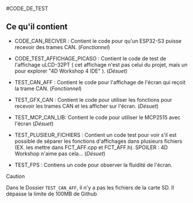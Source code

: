 #CODE_DE_TEST

## Ce qu'il contient

* CODE_CAN_RECIVER : Contient le code pour qu'un ESP32-S3 puisse recevoir des trames CAN.  (*Fonctionnel*)

* CODE_TEST_AFFICHAGE_PICASO : Contient le code de test de l'affichage uLCD-32PT ( cet affichage n'est pas celui du projet, mais un pour explorer "4D Workshop 4 IDE" ). (*Désuet*)

* TEST_CAN_AFF : Contient le code pour l'affichage de l'écran qui reçoit la trame CAN. (*Fonctionnel*) 

* TEST_GFX_CAN : Contient le code pour utiliser les fonctions pour recevoir les trames CAN et les afficher sur l'écran. (*Désuet*)

* TEST_MCP_CAN_LIB: Contient le code pour utiliser le MCP2515 avec l'écran (*Désuet*) 
  
* TEST_PLUSIEUR_FICHIERS : Contient un code test pour voir s'il est possible de séparer les fonctions d'affichages dans plusieurs fichiers (EX. les mettre dans FCT_AFF.cpp et FCT_AFF.h). SPOILER : 4D Workshop n'aime pas cela... (*Désuet*)

* TEST_FPS : Contiens un code pour observer la fluidité de l'écran.

> [!CAUTION]
> Dans le Dossier `TEST_CAN_AFF`, il n'y a pas les fichiers de la carte SD. Il dépasse la limite de 100MB de Github
> 
